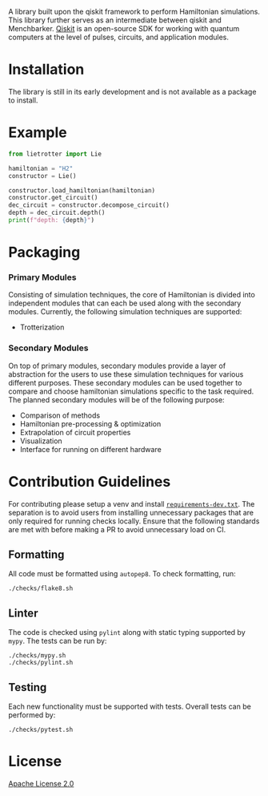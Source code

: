A library built upon the qiskit framework to perform Hamiltonian simulations. This library further serves as an intermediate between qiskit and Menchbarker. [Qiskit](https://qiskit.org/) is an open-source SDK for working with quantum computers at the level of pulses, circuits, and application modules.

# Installation

The library is still in its early development and is not available as a package to install.

# Example

```python
from lietrotter import Lie

hamiltonian = "H2"
constructor = Lie()

constructor.load_hamiltonian(hamiltonian)
constructor.get_circuit()
dec_circuit = constructor.decompose_circuit()
depth = dec_circuit.depth()
print(f"depth: {depth}")
```

# Packaging

### Primary Modules

Consisting of simulation techniques, the core of Hamiltonian is divided into 
independent modules that can each be used along with the secondary modules. 
Currently, the following simulation techniques are supported:

- Trotterization

### Secondary Modules

On top of primary modules, secondary modules provide a layer of abstraction for 
the users to use these simulation techniques for various different purposes. 
These secondary modules can be used together to compare and choose 
hamiltonian simulations specific to the task required. The planned secondary 
modules will be of the following purpose:

- Comparison of methods
- Hamiltonian pre-processing & optimization
- Extrapolation of circuit properties
- Visualization
- Interface for running on different hardware

# Contribution Guidelines

For contributing please setup a venv and install [`requirements-dev.txt`](requirements-dev.txt). 
The separation is to avoid users from installing unnecessary packages that are 
only required for running checks locally. Ensure that the following standards
are met with before making a PR to avoid unnecessary load on CI.

## Formatting
All code must be formatted using `autopep8`. To check formatting, run:
```
./checks/flake8.sh
```

## Linter
The code is checked using `pylint` along with static typing supported by `mypy`.
The tests can be run by:
```
./checks/mypy.sh
./checks/pylint.sh
```

## Testing
Each new functionality must be supported with tests. Overall tests can be 
performed by:
```
./checks/pytest.sh
```

# License

[Apache License 2.0](LICENSE.txt)
